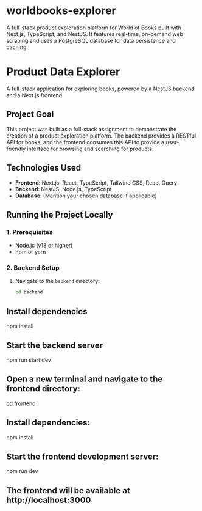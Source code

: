 # worldbooks-explorer
A full-stack product exploration platform for World of Books built with Next.js, TypeScript, and NestJS. It features real-time, on-demand web scraping and uses a PostgreSQL database for data persistence and caching.

# Product Data Explorer

A full-stack application for exploring books, powered by a NestJS backend and a Next.js frontend.

## Project Goal
This project was built as a full-stack assignment to demonstrate the creation of a product exploration platform. The backend provides a RESTful API for books, and the frontend consumes this API to provide a user-friendly interface for browsing and searching for products.

## Technologies Used
- **Frontend**: Next.js, React, TypeScript, Tailwind CSS, React Query
- **Backend**: NestJS, Node.js, TypeScript
- **Database**: (Mention your chosen database if applicable)

## Running the Project Locally

### 1. Prerequisites
- Node.js (v18 or higher)
- npm or yarn

### 2. Backend Setup
1. Navigate to the `backend` directory:
   ```bash
   cd backend
## Install dependencies
   npm install
## Start the backend server
   npm run start:dev
## Open a new terminal and navigate to the frontend directory:
   cd frontend
## Install dependencies:
   npm install
## Start the frontend development server:
   npm run dev

## The frontend will be available at http://localhost:3000